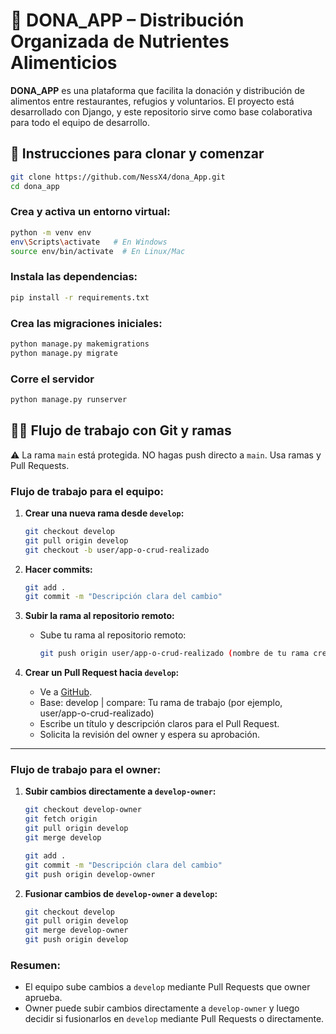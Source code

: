 # 🥗 DONA_APP – Distribución Organizada de Nutrientes Alimenticios

**DONA_APP** es una plataforma que facilita la donación y distribución de alimentos entre restaurantes, refugios y voluntarios. El proyecto está desarrollado con Django, y este repositorio sirve como base colaborativa para todo el equipo de desarrollo.

## 🚀 Instrucciones para clonar y comenzar

```bash
git clone https://github.com/NessX4/dona_App.git
cd dona_app
```

### Crea y activa un entorno virtual:
```bash
python -m venv env
env\Scripts\activate   # En Windows
source env/bin/activate  # En Linux/Mac
```

### Instala las dependencias:
```bash
pip install -r requirements.txt
```

### Crea las migraciones iniciales:
```bash
python manage.py makemigrations
python manage.py migrate
```

### Corre el servidor 
```bash
python manage.py runserver
```


## 🧑‍💻 Flujo de trabajo con Git y ramas

⚠️ La rama `main` está protegida. NO hagas push directo a `main`. Usa ramas y Pull Requests.

### Flujo de trabajo para el equipo:
1. **Crear una nueva rama desde `develop`:**
   ```bash
   git checkout develop
   git pull origin develop
   git checkout -b user/app-o-crud-realizado
   ```

2. **Hacer commits:**
   ```bash
   git add .
   git commit -m "Descripción clara del cambio"
   ```

3. **Subir la rama al repositorio remoto:**
   - Sube tu rama al repositorio remoto:
     ```bash
     git push origin user/app-o-crud-realizado (nombre de tu rama creada)
     ```

4. **Crear un Pull Request hacia `develop`:**
   - Ve a [GitHub](https://github.com/NessX4/dona_App/pulls).
   - Base: develop  |  compare: Tu rama de trabajo (por ejemplo, user/app-o-crud-realizado)
   - Escribe un título y descripción claros para el Pull Request.
   - Solicita la revisión del owner y espera su aprobación.

---
### Flujo de trabajo para el owner:
1. **Subir cambios directamente a `develop-owner`:**
   ```bash
   git checkout develop-owner
   git fetch origin
   git pull origin develop
   git merge develop

   git add .
   git commit -m "Descripción clara del cambio"
   git push origin develop-owner
   ```

2. **Fusionar cambios de `develop-owner` a `develop`:**
     ```bash
     git checkout develop
     git pull origin develop
     git merge develop-owner
     git push origin develop
     ```

### Resumen:
- El equipo sube cambios a `develop` mediante Pull Requests que owner aprueba.
- Owner puede subir cambios directamente a `develop-owner` y luego decidir si fusionarlos en `develop` mediante Pull Requests o directamente.